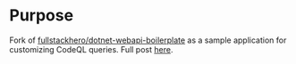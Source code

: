 # Purpose

Fork of [fullstackhero/dotnet-webapi-boilerplate](https://github.com/fullstackhero/dotnet-webapi-boilerplate) as a sample application for customizing CodeQL queries. Full post [here](https://colinsalmcorner.com/fine-tuning-codeql-scans/).
